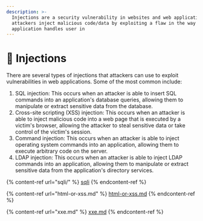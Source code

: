 ```yaml
---
description: >-
  Injections are a security vulnerability in websites and web applications where
  attackers inject malicious code/data by exploiting a flaw in the way the
  application handles user in
---
```


# 💉 Injections

There are several types of injections that attackers can use to exploit vulnerabilities in web applications. Some of the most common include:

1. SQL injection: This occurs when an attacker is able to insert SQL commands into an application's database queries, allowing them to manipulate or extract sensitive data from the database.
2. Cross-site scripting (XSS) injection: This occurs when an attacker is able to inject malicious code into a web page that is executed by a victim's browser, allowing the attacker to steal sensitive data or take control of the victim's session.
3. Command injection: This occurs when an attacker is able to inject operating system commands into an application, allowing them to execute arbitrary code on the server.
4. LDAP injection: This occurs when an attacker is able to inject LDAP commands into an application, allowing them to manipulate or extract sensitive data from the application's directory services.

{% content-ref url="sqli/" %}
[sqli](sqli/)
{% endcontent-ref %}

{% content-ref url="html-or-xss.md" %}
[html-or-xss.md](html-or-xss.md)
{% endcontent-ref %}

{% content-ref url="xxe.md" %}
[xxe.md](xxe.md)
{% endcontent-ref %}
